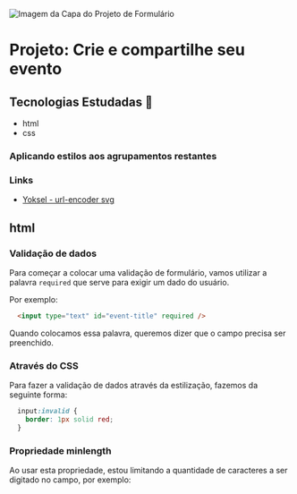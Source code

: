 ![Imagem da Capa do Projeto de Formulário](https://i.imgur.com/iYdBrl6.png)
# Projeto: Crie e compartilhe seu evento
## Tecnologias Estudadas 🚀
- html 
- css

### Aplicando estilos aos agrupamentos restantes


### Links
- [Yoksel - url-encoder svg](https://yoksel.github.io/url-encoder/)

## html

### Validação de dados

Para começar a colocar uma validação de formulário, vamos utilizar a palavra `required` que serve para exigir um dado do usuário.  

Por exemplo:

```html
  <input type="text" id="event-title" required />
```


Quando colocamos essa palavra, queremos dizer que o campo precisa ser preenchido.

### Através do CSS
Para fazer a validação de dados através da estilização, fazemos da seguinte forma:
```css
  input:invalid {
    border: 1px solid red;
  }
```

### Propriedade minlength

Ao usar esta propriedade, estou limitando a quantidade de caracteres a ser digitado no campo, por exemplo:
```html

```